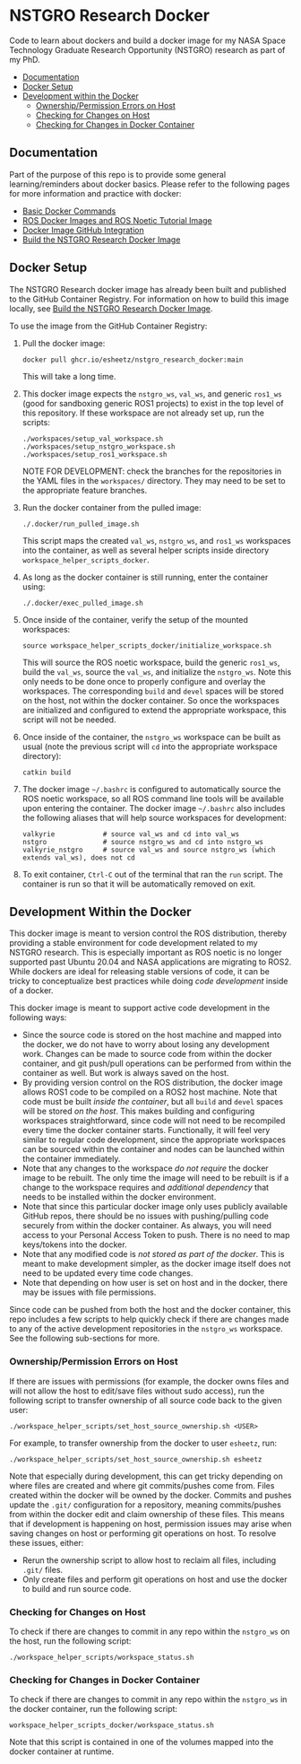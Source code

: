 # NSTGRO Research Docker

Code to learn about dockers and build a docker image for my NASA Space Technology Graduate Research Opportunity (NSTGRO) research as part of my PhD.

* [Documentation](#documentation)
* [Docker Setup](#docker-setup)
* [Development within the Docker](#development-within-the-docker)
    * [Ownership/Permission Errors on Host](#ownership/permission-errors-on-host)
    * [Checking for Changes on Host](#checking-for-changes-on-host)
    * [Checking for Changes in Docker Container](#checking-for-changes-in-docker-container)



## Documentation

Part of the purpose of this repo is to provide some general learning/reminders about docker basics.  Please refer to the following pages for more information and practice with docker:
- [Basic Docker Commands](docs/basic_docker_commands.md)
- [ROS Docker Images and ROS Noetic Tutorial Image](docs/ros_containers.md)
- [Docker Image GitHub Integration](docs/docker_image_github_integration.md)
- [Build the NSTGRO Research Docker Image](docs/build_nstgro_research_docker_image.md)



## Docker Setup

The NSTGRO Research docker image has already been built and published to the GitHub Container Registry.  For information on how to build this image locally, see [Build the NSTGRO Research Docker Image](docs/build_nstgro_research_docker_image.md).

To use the image from the GitHub Container Registry:

1.  Pull the docker image:
    ```
    docker pull ghcr.io/esheetz/nstgro_research_docker:main
    ```
    This will take a long time.

2.  This docker image expects the `nstgro_ws`, `val_ws`, and generic `ros1_ws` (good for sandboxing generic ROS1 projects) to exist in the top level of this repository.  If these workspace are not already set up, run the scripts:
    ```
    ./workspaces/setup_val_workspace.sh
    ./workspaces/setup_nstgro_workspace.sh
    ./workspaces/setup_ros1_workspace.sh
    ```
    NOTE FOR DEVELOPMENT: check the branches for the repositories in the YAML files in the `workspaces/` directory. They may need to be set to the appropriate feature branches.

3.  Run the docker container from the pulled image:
    ```
    ./.docker/run_pulled_image.sh
    ```
    This script maps the created `val_ws`, `nstgro_ws`, and `ros1_ws` workspaces into the container, as well as several helper scripts inside directory `workspace_helper_scripts_docker`.

4.  As long as the docker container is still running, enter the container using:
    ```
    ./.docker/exec_pulled_image.sh
    ```

5.  Once inside of the container, verify the setup of the mounted workspaces:
    ```
    source workspace_helper_scripts_docker/initialize_workspace.sh
    ```
    This will source the ROS noetic workspace, build the generic `ros1_ws`, build the `val_ws`, source the `val_ws`, and initialize the `nstgro_ws`.  Note this only needs to be done once to properly configure and overlay the workspaces.  The corresponding `build` and `devel` spaces will be stored on the host, not within the docker container.  So once the workspaces are initialized and configured to extend the appropriate workspace, this script will not be needed.

6.  Once inside of the container, the `nstgro_ws` workspace can be built as usual (note the previous script will `cd` into the appropriate workspace directory):
    ```
    catkin build
    ```

7.  The docker image `~/.bashrc` is configured to automatically source the ROS noetic workspace, so all ROS command line tools will be available upon entering the container.  The docker image `~/.bashrc` also includes the following aliases that will help source workspaces for development:
    ```
    valkyrie            # source val_ws and cd into val_ws
    nstgro              # source nstgro_ws and cd into nstgro_ws
    valkyrie_nstgro     # source val_ws and source nstgro_ws (which extends val_ws), does not cd
    ```

8.  To exit container, `Ctrl-C` out of the terminal that ran the `run` script.  The container is run so that it will be automatically removed on exit.



## Development Within the Docker

This docker image is meant to version control the ROS distribution, thereby providing a stable environment for code development related to my NSTGRO research.  This is especially important as ROS noetic is no longer supported past Ubuntu 20.04 and NASA applications are migrating to ROS2.  While dockers are ideal for releasing stable versions of code, it can be tricky to conceptualize best practices while doing _code development_ inside of a docker.

This docker image is meant to support active code development in the following ways:
*  Since the source code is stored on the host machine and mapped into the docker, we do not have to worry about losing any development work.  Changes can be made to source code from within the docker container, and git push/pull operations can be performed from within the container as well.  But work is always saved on the host.
*  By providing version control on the ROS distribution, the docker image allows ROS1 code to be compiled on a ROS2 host machine.  Note that code must be built _inside the container_, but all `build` and `devel` spaces will be stored _on the host_.  This makes building and configuring workspaces straightforward, since code will not need to be recompiled every time the docker container starts.  Functionally, it will feel very similar to regular code development, since the appropriate workspaces can be sourced within the container and nodes can be launched within the container immediately.
*  Note that any changes to the workspace _do not require_ the docker image to be rebuilt.  The only time the image will need to be rebuilt is if a change to the workspace requires and _additional dependency_ that needs to be installed within the docker environment.
*  Note that since this particular docker image only uses publicly available GitHub repos, there should be no issues with pushing/pulling code securely from within the docker container.  As always, you will need access to your Personal Access Token to push.  There is no need to map keys/tokens into the docker.
*  Note that any modified code is _not stored as part of the docker_.  This is meant to make development simpler, as the docker image itself does not need to be updated every time code changes.
*  Note that depending on how user is set on host and in the docker, there may be issues with file permissions.

Since code can be pushed from both the host and the docker container, this repo includes a few scripts to help quickly check if there are changes made to any of the active development repositories in the `nstgro_ws` workspace.  See the following sub-sections for more.



### Ownership/Permission Errors on Host

If there are issues with permissions (for example, the docker owns files and will not allow the host to edit/save files without sudo access), run the following script to transfer ownership of all source code back to the given user:
```
./workspace_helper_scripts/set_host_source_ownership.sh <USER>
```
For example, to transfer ownership from the docker to user `esheetz`, run:
```
./workspace_helper_scripts/set_host_source_ownership.sh esheetz
```

Note that especially during development, this can get tricky depending on where files are created and where git commits/pushes come from.  Files created within the docker will be owned by the docker.  Commits and pushes update the `.git/` configuration for a repository, meaning commits/pushes from within the docker edit and claim ownership of these files.  This means that if development is happening on host, permission issues may arise when saving changes on host or performing git operations on host.  To resolve these issues, either:
- Rerun the ownership script to allow host to reclaim all files, including `.git/` files.
- Only create files and perform git operations on host and use the docker to build and run source code.



### Checking for Changes on Host

To check if there are changes to commit in any repo within the `nstgro_ws` on the host, run the following script:
```
./workspace_helper_scripts/workspace_status.sh
```



### Checking for Changes in Docker Container

To check if there are changes to commit in any repo within the `nstgro_ws` in the docker container, run the following script:
```
workspace_helper_scripts_docker/workspace_status.sh
```
Note that this script is contained in one of the volumes mapped into the docker container at runtime.
